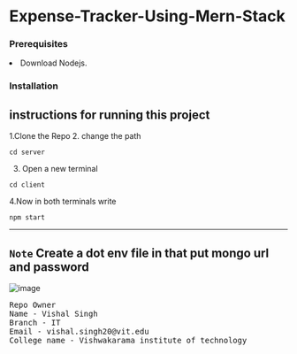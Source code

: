 # Expense-Tracker-Using-Mern-Stack
 ### Prerequisites
<li> Download Nodejs.
 
### Installation

## instructions for running this project
1.Clone the Repo
2. change the path

```
cd server
```
3. Open a new terminal
```
cd client
```
4.Now in both terminals write
```
npm start
```
 ---
`Note`
Create a dot env file in that put mongo url and password
 ---
![image](https://user-images.githubusercontent.com/90970004/219322498-c0911aa5-215e-4ea9-9b8f-81d2f5f962dc.png)

<pre>
Repo Owner
Name - Vishal Singh
Branch - IT
Email - vishal.singh20@vit.edu
College name - Vishwakarama institute of technology
</pre>
